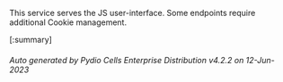 






This service serves the JS user-interface. Some endpoints require additional Cookie management.

[:summary]

###### Auto generated by Pydio Cells Enterprise Distribution v4.2.2 on 12-Jun-2023
